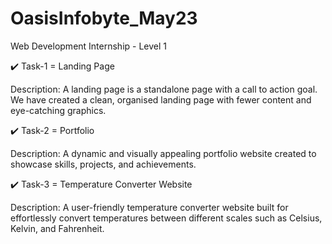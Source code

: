 # OasisInfobyte_May23
Web Development Internship - Level 1

✔️ Task-1 = Landing Page

Description: A landing page is a standalone page with a call to action goal. We have created a clean, organised landing page with fewer content and eye-catching graphics.

✔️ Task-2 = Portfolio

Description: A dynamic and visually appealing portfolio website created to showcase skills, projects, and achievements.

✔️ Task-3 = Temperature Converter Website

Description: A user-friendly temperature converter website built for effortlessly convert temperatures between different scales such as Celsius, Kelvin, and Fahrenheit.
